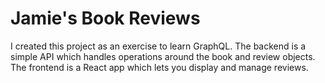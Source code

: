 # Jamie's Book Reviews

I created this project as an exercise to learn GraphQL. The backend is a simple API which handles operations around the book and review objects. The frontend is a React app which lets you display and manage reviews.